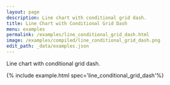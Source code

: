 ```yaml
---
layout: page
description: Line chart with conditional grid dash.
title: Line Chart with Conditional Grid Dash
menu: examples
permalink: /examples/line_conditional_grid_dash.html
image: /examples/compiled/line_conditional_grid_dash.png
edit_path: _data/examples.json
---
```


Line chart with conditional grid dash.

{% include example.html spec='line_conditional_grid_dash'%}
